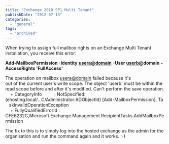 ```yaml
---
title: "Exchange 2010 SP1 Multi Tenant"
publishDate: "2012-07-13"
categories: 
  - "general"
tags:
  - "archived"
---
```


When trying to assign full mailbox rights on an Exchange Multi Tenant installation, you receive this error:

**Add-MailboxPermission -Identity** [**usera@domain**](mailto:usera@domain) **-User** [**userb**](mailto:userb@domain)[**@**](mailto:userb@y)**domain** **-AccessRights 'FullAccess'**

The operation on mailbox [usera@domain](mailto:usera@domain) failed because it's  
out of the current user's write scope. The object 'userb' must be within the read scope before and after it's modified. Can't perform the save operation.  
    + CategoryInfo          : NotSpecified: (ehosting.local/...C/Administrator:ADObjectId) \[Add-MailboxPermission\], Ta  
   skInvalidOperationException  
    + FullyQualifiedErrorId : CFE6232C,Microsoft.Exchange.Management.RecipientTasks.AddMailboxPermission

The fix to this is to simply log into the hosted exchange as the admin for the organisation and run the command again and it works. :-)

